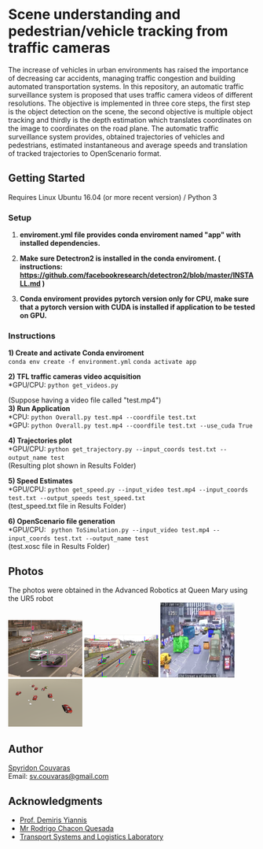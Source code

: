 # Scene understanding and pedestrian/vehicle tracking from traffic cameras

The increase of vehicles in urban environments has raised the importance of decreasing car accidents, managing traffic congestion and building automated transportation systems. In this repository, an automatic traffic surveillance system is proposed that uses traffic camera videos of different resolutions. The objective is implemented in three core steps, the first step is the object detection on the scene, the second objective is multiple object tracking and thirdly is the depth estimation which translates coordinates on the image to coordinates on the road plane. The automatic traffic surveillance system provides, obtained trajectories of vehicles and pedestrians, estimated instantaneous and average speeds and translation of tracked trajectories to OpenScenario format.

## Getting Started

Requires Linux Ubuntu 16.04 (or more recent version) / Python 3

### Setup


1) **enviroment.yml file provides conda enviroment named "app" with installed dependencies.**

2) **Make sure Detectron2 is installed in the conda enviroment. ( instructions: https://github.com/facebookresearch/detectron2/blob/master/INSTALL.md )**

3) **Conda enviroment provides pytorch version only for CPU, make sure that a pytorch version with CUDA is installed if application to be tested on GPU.**


### Instructions


**1) Create and activate Conda enviroment**<br/>
		```conda env create -f environment.yml```
		```conda activate app```

**2) TFL traffic cameras video acquisition**<br/>
		*GPU/CPU: ```python get_videos.py```

(Suppose having a video file called "test.mp4") <br/>
**3) Run Application**<br/>
		*CPU: ```python Overall.py test.mp4 --coordfile test.txt``` <br/>
		*GPU: ```python Overall.py test.mp4 --coordfile test.txt --use_cuda True```

**4) Trajectories plot**<br/>
		*GPU/CPU: ```python get_trajectory.py --input_coords test.txt --output_name test```<br/>
		(Resulting plot shown in Results Folder)

**5) Speed Estimates**<br/>
		*GPU/CPU: ```python get_speed.py --input_video test.mp4 --input_coords test.txt --output_speeds test_speed.txt```<br/>
		(test_speed.txt file in Results Folder)

**6) OpenScenario file generation**<br/>
		*GPU/CPU: ``` python ToSimulation.py --input_video test.mp4 --input_coords test.txt --output_name test```<br/>
		(test.xosc file in Results Folder)
		
## Photos
The photos were obtained in the Advanced Robotics at Queen Mary using the UR5 robot <br/>
<img src="Tracker.PNG" height="30%" width="30%">
<img src="calibr.PNG" height="30%" width="30%">
<img src="object_Detect1.PNG" height="30%" width="30%">
<img src="simulator2.PNG" height="30%" width="30%">

## Author

[Spyridon Couvaras](https://www.linkedin.com/in/spyridon-couvaras-8611a714a/)  <br/>
Email: sv.couvaras@gmail.com

## Acknowledgments

* [Prof. Demiris Yiannis](https://www.imperial.ac.uk/people/y.demiris)
* [Mr Rodrigo Chacon Quesada](https://www.imperial.ac.uk/personal-robotics/people/phd-students/rodrigo-chacon-quesada/)
* [Transport Systems and Logistics Laboratory](https://www.tslab.org/)
